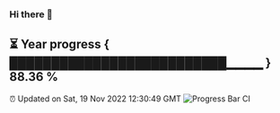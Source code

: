 ### Hi there 👋
⏳ Year progress { ██████████████████████████▁▁▁▁ } 88.36 %
---
⏰ Updated on Sat, 19 Nov 2022 12:30:49 GMT
![Progress Bar CI](https://github.com/liununu/liununu/workflows/Progress%20Bar%20CI/badge.svg)
